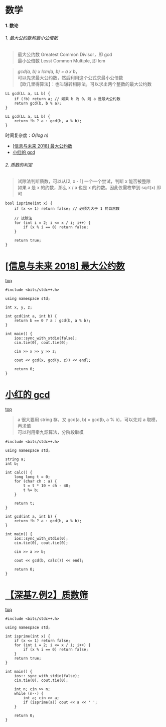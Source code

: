 # 数学

#### 1. 数论
###### 1. 最⼤公约数和最⼩公倍数
>最大公约数 Greatest Common Divisor，即 gcd  
最小公倍数 Lesst Common Multiple, 即 lcm  

>*gcd(a, b) x lcm(a, b) = a x b*，  
可以先求最大公约数，然后利用这个公式求最小公倍数  
>【欧几里得算法】：也叫辗转相除法，可以求出两个整数的最大公约数  

```
LL gcd(LL a, LL b) {
    if (!b) return a; // 如果 b 为 0，则 a 是最大公约数
    return gcd(b, b % a);
}
```
```
LL gcd(LL a, LL b) {
    return !b ? a : gcd(b, a % b);
}
```
时间复杂度：*O(log n)*


* [[信息与未来 2018] 最大公约数](#信息与未来-2018-最大公约数)
* [小红的 gcd](#小红的-gcd)  

###### 2. 质数的判定
>试除法判断质数，可以从[2, x - 1] 一个一个尝试，判断 x 能否被整除  
>如果 a 是 x 的约数，那么 x / a 也是 x 的约数。因此仅需枚举到 sqrt(x) 即可  
```
bool isprime(int x) {
    if (x <= 1) return false; // 必须为大于 1 的自然数
    
    // 试除法
    for (int i = 2; i <= x / i; i++) {
        if (x % i == 0) return false;
    }

    return true;
}
```


# [[信息与未来 2018] 最大公约数](https://www.luogu.com.cn/problem/B3736)
[top](#1-数论)
```
#include <bits/stdc++.h>

using namespace std;

int x, y, z;

int gcd(int a, int b) {
	return b == 0 ? a : gcd(b, a % b);
}

int main() {
	ios::sync_with_stdio(false);
	cin.tie(0), cout.tie(0);
	
	cin >> x >> y >> z;
	
	cout << gcd(x, gcd(y, z)) << endl;
	
	return 0;
} 
```

# [小红的 gcd](https://ac.nowcoder.com/acm/problem/275615)
[top](#2-质数的判定)
>a 很大要用 string 存，又 gcd(a, b) = gcd(b, a % b)，可以先对 a 取模，再求值  
可以利用秦九韶算法，分阶段取模  
```
#include <bits/stdc++.h>

using namespace std;

string a;
int b;

int calc() {
    long long t = 0;
    for (char ch : a) {
        t = t * 10 + ch - 48;
        t %= b;
    }
    
    return t;
}

int gcd(int a, int b) {
    return !b ? a : gcd(b, a % b);
}

int main() {
    ios::sync_with_stdio(0);
    cin.tie(0), cout.tie(0);
    
    cin >> a >> b;
    
    cout << gcd(b, calc()) << endl;
    
    return 0;
}
```

# [【深基7.例2】质数筛](https://www.luogu.com.cn/problem/P5736)
[top](#1-数论)
```
#include <bits/stdc++.h> 

using namespace std;

int isprime(int x) {
	if (x <= 1) return false;
	for (int i = 2; i <= x / i; i++) {
		if (x % i == 0) return false;
	}
	return true;
}

int main() {
	ios:: sync_with_stdio(false);
	cin.tie(0), cout.tie(0);
	
	int n; cin >> n;
	while (n--) {
		int a; cin >> a;
		if (isprime(a)) cout << a << ' ';
	}
	
	return 0;
}
```
